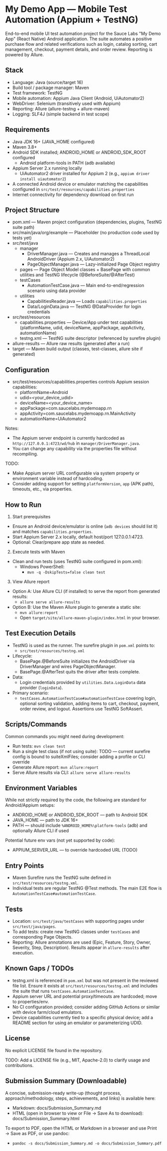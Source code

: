 # My Demo App — Mobile Test Automation (Appium + TestNG)

End-to-end mobile UI test automation project for the Sauce Labs "My Demo App" (React Native) Android application. The suite automates a positive purchase flow and related verifications such as login, catalog sorting, cart management, checkout, payment details, and order review. Reporting is powered by Allure.

## Stack
- Language: Java (source/target 16)
- Build tool / package manager: Maven
- Test framework: TestNG
- Mobile automation: Appium Java Client (Android, UiAutomator2)
- WebDriver: Selenium (transitively used with Appium)
- Reporting: Allure (allure-testng + allure-maven)
- Logging: SLF4J (simple backend in test scope)

## Requirements
- Java JDK 16+ (JAVA_HOME configured)
- Maven 3.8+
- Android SDK installed; ANDROID_HOME or ANDROID_SDK_ROOT configured
  - Android platform-tools in PATH (adb available)
- Appium Server 2.x running locally
  - UiAutomator2 driver installed for Appium 2 (e.g., `appium driver install uiautomator2`)
- A connected Android device or emulator matching the capabilities configured in `src/test/resources/capabilities.properties`
- Internet connectivity for dependency download on first run

## Project Structure
- pom.xml — Maven project configuration (dependencies, plugins, TestNG suite path)
- src/main/java/org/example — Placeholder (no production code used by tests yet)
- src/test/java
  - manager
    - DriverManager.java — Creates and manages a ThreadLocal AndroidDriver (Appium 2.x, UiAutomator2)
    - PageObjectManager.java — Lazy-initialized Page Object registry
  - pages — Page Object Model classes + BasePage with common utilities and TestNG lifecycle (@BeforeSuite/@AfterTest)
  - testCases
    - AutomationTestCase.java — Main end-to-end/regression scenario using data provider
  - utilities
    - CapabilitiesReader.java — Loads `capabilities.properties`
    - Data/LoginData.java — TestNG @DataProvider for login credentials
- src/test/resources
  - capabilities.properties — Device/App under test capabilities (platformName, udid, deviceName, appPackage, appActivity, automationName)
  - testng.xml — TestNG suite descriptor (referenced by surefire plugin)
- allure-results — Allure raw results (generated after a run)
- target — Maven build output (classes, test-classes, allure site if generated)

## Configuration
- src/test/resources/capabilities.properties controls Appium session capabilities:
  - platformName=Android
  - udid=<your_device_udid>
  - deviceName=<your_device_name>
  - appPackage=com.saucelabs.mydemoapp.rn
  - appActivity=com.saucelabs.mydemoapp.rn.MainActivity
  - automationName=UiAutomator2

Notes:
- The Appium server endpoint is currently hardcoded as `http://127.0.0.1:4723/wd/hub` in `manager/DriverManager.java`.
- You can change any capability via the properties file without recompiling.

TODO:
- Make Appium server URL configurable via system property or environment variable instead of hardcoding.
- Consider adding support for setting `platformVersion`, `app` (APK path), timeouts, etc., via properties.

## How to Run
1) Start prerequisites
- Ensure an Android device/emulator is online (`adb devices` should list it) and matches `capabilities.properties`.
- Start Appium Server 2.x locally, default host/port 127.0.0.1:4723.
- Optional: Clear/prepare app state as needed.

2) Execute tests with Maven
- Clean and run tests (uses TestNG suite configured in pom.xml):
  - Windows PowerShell:
    - `mvn -q -DskipTests=false clean test`

3) View Allure report
- Option A: Use Allure CLI (if installed) to serve the report from generated results:
  - `allure serve allure-results`
- Option B: Use the Maven Allure plugin to generate a static site:
  - `mvn allure:report`
  - Open `target/site/allure-maven-plugin/index.html` in your browser.

## Test Execution Details
- TestNG is used as the runner. The surefire plugin in `pom.xml` points to:
  - `src/test/resources/testng.xml`
- Lifecycle:
  - BasePage.@BeforeSuite initializes the AndroidDriver via DriverManager and wires PageObjectManager.
  - BasePage.@AfterTest quits the driver after tests complete.
- Data:
  - Login credentials provided by `utilities.Data.LoginData` data provider (`loginData`).
- Primary scenario:
  - `testCases.AutomationTestCase#automationTestCase` covering login, optional sorting validation, adding items to cart, checkout, payment, order review, and logout. Assertions use TestNG SoftAssert.

## Scripts/Commands
Common commands you might need during development:
- Run tests: `mvn clean test`
- Run a single test class (if not using suite): TODO — current surefire config is bound to suiteXmlFiles; consider adding a profile or CLI override
- Generate Allure report: `mvn allure:report`
- Serve Allure results via CLI: `allure serve allure-results`

## Environment Variables
While not strictly required by the code, the following are standard for Android/Appium setups:
- ANDROID_HOME or ANDROID_SDK_ROOT — path to Android SDK
- JAVA_HOME — path to JDK 16+
- PATH — should include `%ANDROID_HOME%\platform-tools` (adb) and optionally Allure CLI if used

Potential future env vars (not yet supported by code):
- APPIUM_SERVER_URL — to override hardcoded URL (TODO)

## Entry Points
- Maven Surefire runs the TestNG suite defined in `src/test/resources/testng.xml`.
- Individual tests are regular TestNG @Test methods. The main E2E flow is `AutomationTestCase#automationTestCase`.

## Tests
- Location: `src/test/java/testCases` with supporting pages under `src/test/java/pages`.
- To add tests: create new TestNG classes under `testCases` and corresponding Page Objects.
- Reporting: Allure annotations are used (Epic, Feature, Story, Owner, Severity, Step, Description). Results appear in `allure-results` after execution.

## Known Gaps / TODOs
- testng.xml is referenced in `pom.xml` but was not present in the reviewed file list. Ensure it exists at `src/test/resources/testng.xml` and includes the suite that runs `testCases.AutomationTestCase`.
- Appium server URL and potential proxy/timeouts are hardcoded; move to properties/env.
- No CI configuration provided; consider adding GitHub Actions or similar with device farm/cloud emulators.
- Device capabilities currently tied to a specific physical device; add a README section for using an emulator or parameterizing UDID.

## License
No explicit LICENSE file found in the repository.

TODO: Add a LICENSE file (e.g., MIT, Apache-2.0) to clarify usage and contributions.


## Submission Summary (Downloadable)
A concise, submission-ready write-up (thought process, approach/methodology, steps, achievements, and links) is available here:
- Markdown: docs/Submission_Summary.md
- HTML (open in browser to view or File → Save As to download): docs/Submission_Summary.html

To export to PDF, open the HTML or Markdown in a browser and use Print → Save as PDF, or use pandoc:
- `pandoc -s docs/Submission_Summary.md -o docs/Submission_Summary.pdf`
